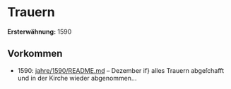 # Trauern

**Ersterwähnung:** 1590

## Vorkommen
- 1590: [jahre/1590/README.md](../jahre/1590/README.md) – Dezember if} alles Trauern abgeſchafft und in der
Kirche wieder abgenommen...
